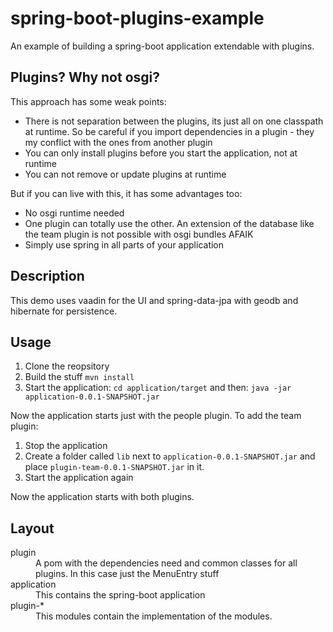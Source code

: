 # spring-boot-plugins-example
An example of building a spring-boot application extendable with plugins.
## Plugins? Why not osgi?
This approach has some weak points:
  * There is not separation between the plugins, its just all on one classpath at runtime. So be careful if you import dependencies in a plugin - they my conflict with the ones from another plugin
  * You can only install plugins before you start the application, not at runtime
  * You can not remove or update plugins at runtime

But if you can live with this, it has some advantages too:
  * No osgi runtime needed  
  * One plugin can totally use the other. An extension of the database like the team plugin is not possible with osgi bundles AFAIK
  * Simply use spring in all parts of your application
  
## Description
This demo uses vaadin for the UI and spring-data-jpa with geodb and hibernate for persistence.
  
## Usage

1. Clone the reopsitory
2. Build the stuff ``mvn install``
3. Start the application: ``cd application/target`` and then: ``java -jar application-0.0.1-SNAPSHOT.jar``

Now the application starts just with the people plugin. To add the team plugin:

1. Stop the application
2. Create a folder called ``lib`` next to ``application-0.0.1-SNAPSHOT.jar`` and place ``plugin-team-0.0.1-SNAPSHOT.jar`` in it.
3. Start the application again

Now the application starts with both plugins.

## Layout
<dl>
<dt>plugin</dt>
  <dd>A pom with the dependencies need and common classes for all plugins. In this case just the MenuEntry stuff</dd>
  <dt>application</dt>
  <dd>This contains the spring-boot application</dd>
  <dt>plugin-*</dt>
  <dd>This modules contain the implementation of the modules.
</dl>
